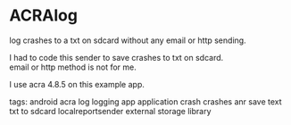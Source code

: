 # ACRAlog
log crashes to a txt on sdcard without any email or http sending.  

I had to code this sender to save crashes to txt on sdcard.  
email or http method is not for me.    

I use acra 4.8.5 on this example app.  


tags: 
android acra log logging app application crash crashes anr save text txt to sdcard localreportsender external storage library
